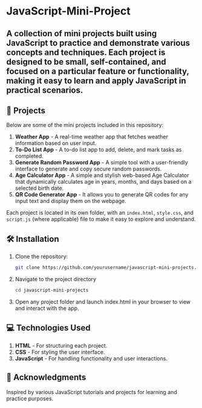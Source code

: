 # JavaScript-Mini-Project

A collection of mini projects built using JavaScript to practice and demonstrate various concepts and techniques. Each project is designed to be small, self-contained, and focused on a particular feature or functionality, making it easy to learn and apply JavaScript in practical scenarios.
---

## 🚀 Projects
Below are some of the mini projects included in this repository:

1. **Weather App** - A real-time weather app that fetches weather information based on user input.
2. **To-Do List App** - A to-do list app to add, delete, and mark tasks as completed.
3. **Generate Random Password App** - A simple tool with a user-friendly interface to generate and copy secure random passwords.
4. **Age Calculator App** - A simple and stylish web-based Age Calculator that dynamically calculates age in years, months, and days based on a selected birth date.
5. **QR Code Generator App** - It allows you to generate QR codes for any input text and display them on the webpage.

Each project is located in its own folder, with an `index.html`, `style.css`, and `script.js` (where applicable) file to make it easy to explore and understand.

## 🛠️ Installation
1. Clone the repository:
   ```bash
   git clone https://github.com/yourusername/javascript-mini-projects.git
2. Navigate to the project directory
   ```bash
   cd javascript-mini-projects
4. Open any project folder and launch index.html in your browser to view and interact with the app.

## 💻 Technologies Used
1. **HTML** - For structuring each project.
2. **CSS** - For styling the user interface.
3. **JavaScript** - For handling functionality and user interactions.

## 🙏 Acknowledgments
Inspired by various JavaScript tutorials and projects for learning and practice purposes.

